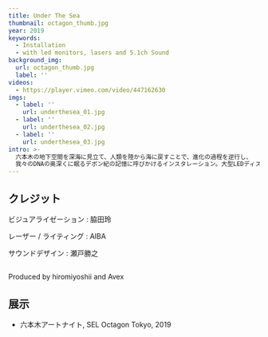 ```yaml
---
title: Under The Sea
thumbnail: octagon_thumb.jpg
year: 2019
keywords:
  - Installation
  - with led monitors, lasers and 5.1ch Sound
background_img:
  url: octagon_thumb.jpg
  label: ''
videos:
  - https://player.vimeo.com/video/447162630
imgs:
  - label: ''
    url: underthesea_01.jpg
  - label: ''
    url: underthesea_02.jpg
  - label: ''
    url: underthesea_03.jpg
intro: >-
  六本木の地下空間を深海に見立て、人類を陸から海に戻すことで、進化の過程を逆行し、
  我々のDNAの奥深くに眠るデボン紀の記憶に呼びかけるインスタレーション。大型LEDディスプレイに投影される自然現象のビジュアライゼーションと、10台のレーザーを駆使した空間演出、そして深海をイメージしたサウンドが、高レベルでシンクロする圧倒的な空間体験を目指した。
---
```




## クレジット

ビジュアライゼーション : 脇田玲

レーザー / ライティング : AIBA

サウンドデザイン : 瀬戸勝之

## 

Produced by hiromiyoshii and Avex

## 展示

- 六本木アートナイト, SEL Octagon Tokyo, 2019
